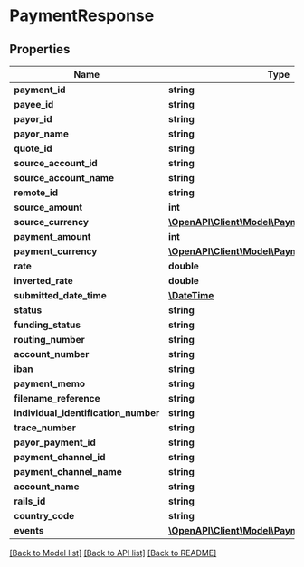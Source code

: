# PaymentResponse

## Properties
Name | Type | Description | Notes
------------ | ------------- | ------------- | -------------
**payment_id** | **string** |  | 
**payee_id** | **string** |  | 
**payor_id** | **string** |  | 
**payor_name** | **string** |  | [optional] 
**quote_id** | **string** |  | 
**source_account_id** | **string** |  | 
**source_account_name** | **string** |  | [optional] 
**remote_id** | **string** |  | [optional] 
**source_amount** | **int** |  | [optional] 
**source_currency** | [**\OpenAPI\Client\Model\PaymentAuditCurrency**](PaymentAuditCurrency.md) |  | [optional] 
**payment_amount** | **int** |  | 
**payment_currency** | [**\OpenAPI\Client\Model\PaymentAuditCurrency**](PaymentAuditCurrency.md) |  | [optional] 
**rate** | **double** |  | [optional] 
**inverted_rate** | **double** |  | [optional] 
**submitted_date_time** | [**\DateTime**](\DateTime.md) |  | 
**status** | **string** |  | 
**funding_status** | **string** |  | 
**routing_number** | **string** |  | [optional] 
**account_number** | **string** |  | [optional] 
**iban** | **string** |  | [optional] 
**payment_memo** | **string** |  | [optional] 
**filename_reference** | **string** |  | [optional] 
**individual_identification_number** | **string** |  | [optional] 
**trace_number** | **string** |  | [optional] 
**payor_payment_id** | **string** |  | [optional] 
**payment_channel_id** | **string** |  | [optional] 
**payment_channel_name** | **string** |  | [optional] 
**account_name** | **string** |  | [optional] 
**rails_id** | **string** |  | 
**country_code** | **string** |  | [optional] 
**events** | [**\OpenAPI\Client\Model\PaymentEventResponse[]**](PaymentEventResponse.md) |  | 

[[Back to Model list]](../README.md#documentation-for-models) [[Back to API list]](../README.md#documentation-for-api-endpoints) [[Back to README]](../README.md)


